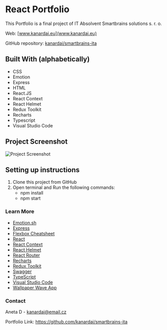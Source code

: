 # React Portfolio

This Portfolio is a final project of IT Absolvent Smartbrains solutions s. r. o.

Web: [www.kanardai.eu](www.kanardai.eu)

GitHub repository: [kanardai/smartbrains-ita](https://github.com/kanardai/smartbrains-ita)

## Built With (alphabetically)

- CSS
- Emotion
- Express
- HTML
- React.JS
- React Context
- React Helmet
- Redux Toolkit
- Recharts
- Typescript
- Visual Studio Code

## Project Screenshot

![Project Screenshot](https://i.ibb.co/svsgr7n/Sn-mek-obrazovky-2022-09-16-001905.jpg)

## Setting up instructions

1.  Clone this project from GitHub
2.  Open terminal and Run the following commands:
    - npm install
    - npm start

### Learn More

- [Emotion.sh](https://emotion.sh/docs/introduction)
- [Express](https://expressjs.com/)
- [Flexbox Cheatsheet](https://darekkay.com/flexbox-cheatsheet/)
- [React](https://reactjs.org/)
- [React Context](https://reactjs.org/docs/context.html)
- [React Helmet](https://www.npmjs.com/package/react-helmet)
- [React Router](https://reactrouter.com/)
- [Recharts](https://recharts.org/)
- [Redux Toolkit](https://redux-toolkit.js.org/)
- [Swagger](https://swagger.io/)
- [TypeScript](https://www.typescriptlang.org/)
- [Visual Studio Code](https://code.visualstudio.com)
- [Wallpaper Wave App](https://app.haikei.app/)

### Contact

Aneta D - kanardai@email.cz

Portfolio Link: https://github.com/kanardai/smartbrains-ita
